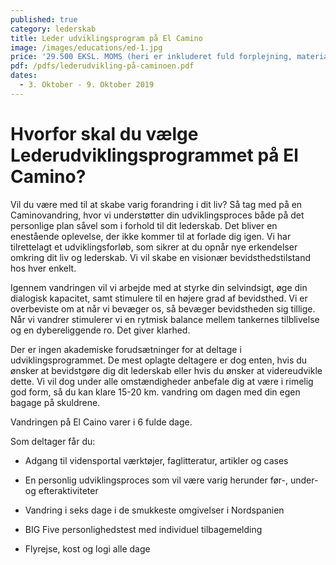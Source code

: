 ```yaml
---
published: true
category: lederskab
title: Leder udviklingsprogram på El Camino
image: /images/educations/ed-1.jpg
price: '29.500 EKSL. MOMS (heri er inkluderet fuld forplejning, materialer og rejse) '
pdf: /pdfs/lederudvikling-på-caminoen.pdf
dates:
  - 3. Oktober - 9. Oktober 2019
---
```


# Hvorfor skal du vælge Lederudviklingsprogrammet på El Camino?

Vil du være med til at skabe varig forandring i dit liv? Så tag med på en Caminovandring, hvor vi understøtter din udviklingsproces både på det personlige plan såvel som i forhold til dit lederskab. Det bliver en enestående oplevelse, der ikke kommer til at forlade dig igen. Vi har tilrettelagt et udviklingsforløb, som sikrer at du opnår nye erkendelser omkring dit liv og lederskab. Vi vil skabe en visionær bevidsthedstilstand hos hver enkelt. 

Igennem vandringen vil vi arbejde med at styrke din selvindsigt, øge din dialogisk kapacitet, samt stimulere til en højere grad af bevidsthed. Vi er overbeviste om at når vi bevæger os, så bevæger bevidstheden sig tillige. Når vi vandrer stimulerer vi en rytmisk balance mellem tankernes tilblivelse og en dybereliggende ro. Det giver klarhed. 

Der er ingen akademiske forudsætninger for at deltage i udviklingsprogrammet. De mest oplagte deltagere er dog enten, hvis du ønsker at bevidstgøre dig dit lederskab eller hvis du ønsker at videreudvikle dette. Vi vil dog under alle omstændigheder anbefale dig at være i rimelig god form, så du kan klare 15-20 km. vandring om dagen med din egen bagage på skuldrene. 

Vandringen på El Caino varer i 6 fulde dage.

Som deltager får du: 

- Adgang til vidensportal værktøjer, faglitteratur, artikler og cases 

- En personlig udviklingsproces som vil være varig herunder før-, under- og efteraktiviteter 

- Vandring i seks dage i de smukkeste omgivelser i Nordspanien 

- BIG Five personlighedstest med individuel tilbagemelding 

- Flyrejse, kost og logi alle dage